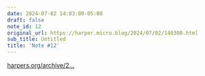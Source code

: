 ```yaml
---
date: 2024-07-02 14:03:00-05:00
draft: false
note_id: 12
original_url: https://harper.micro.blog/2024/07/02/140300.html
sub_title: Untitled
title: 'Note #12'
---
```


[harpers.org/archive/2…](https://harpers.org/archive/2024/07/the-gods-of-logic-benjamin-labatut-ai/)